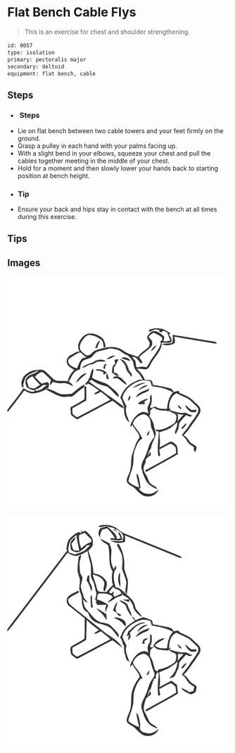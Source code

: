 # Flat Bench Cable Flys

> This is an exercise for chest and shoulder strengthening.

``` 
id: 0057 
type: isolation 
primary: pectoralis major 
secondary: deltoid 
equipment: flat bench, cable 
``` 


## Steps


 - <h3> Steps</h3>
 - Lie on flat bench between two cable towers and your feet firmly on the ground.
 - Grasp a pulley in each hand with your palms facing up.
 - With a slight bend in your elbows, squeeze your chest and pull the cables together meeting in the middle of your chest.
 - Hold for a moment and then slowly lower your hands back to starting position at bench height.
 - <h3>Tip</h3>
 - Ensure your back and hips stay in contact with the bench at all times during this exercise.

## Tips



## Images

![](./../svg/0057-relaxation.svg "")

![](./../svg/0057-tension.svg "")

